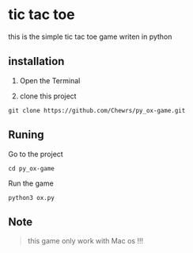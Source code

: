 # tic tac toe
this is the simple tic tac toe game writen in python
## installation
1. Open the Terminal 

2. clone this project

```
git clone https://github.com/Chewrs/py_ox-game.git
 ```

## Runing
Go to the project

```
cd py_ox-game
```

Run the game

```
python3 ox.py
```

## Note
> this game only work with Mac os !!!
